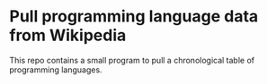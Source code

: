 # Pull programming language data from Wikipedia
This repo contains a small program to pull a chronological table of programming languages. 